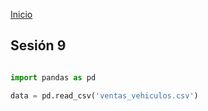 <!-- No borrar o modificar -->
[Inicio](./index.md)

## Sesión 9 


<!-- Su documentación aquí -->

```python

import pandas as pd

data = pd.read_csv('ventas_vehiculos.csv')





